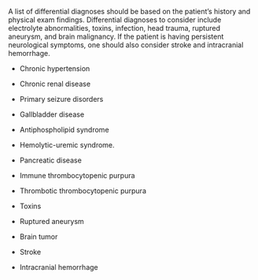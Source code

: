 A list of differential diagnoses should be based on the patient’s history and physical exam findings. Differential diagnoses to consider include electrolyte abnormalities, toxins, infection, head trauma, ruptured aneurysm, and brain malignancy. If the patient is having persistent neurological symptoms, one should also consider stroke and intracranial hemorrhage.

- Chronic hypertension

- Chronic renal disease

- Primary seizure disorders

- Gallbladder disease

- Antiphospholipid syndrome

- Hemolytic-uremic syndrome.

- Pancreatic disease

- Immune thrombocytopenic purpura

- Thrombotic thrombocytopenic purpura

- Toxins

- Ruptured aneurysm

- Brain tumor

- Stroke

- Intracranial hemorrhage